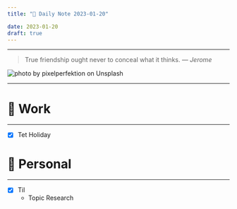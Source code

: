 ```yaml
---
title: "🌱 Daily Note 2023-01-20"

date: 2023-01-20
draft: true
---
```



---

> True friendship ought never to conceal what it thinks.
> — <cite>Jerome</cite>

![photo by pixelperfektion on Unsplash](https://images.unsplash.com/photo-1569135579447-0f74d6f764e9?crop=entropy&cs=tinysrgb&fm=jpg&ixid=MnwzNjM5Nzd8MHwxfHJhbmRvbXx8fHx8fHx8fDE2NzQxODQ3Nzg&ixlib=rb-4.0.3&q=80&w=500&h=500)

---


# 💼 Work
---
- [x] Tet Holiday


# 🌱 Personal
---
- [x] Til
	-  Topic Research 
